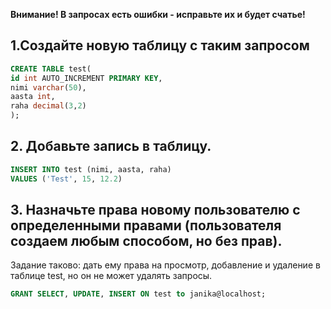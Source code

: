 ﻿**Внимание! В запросах есть ошибки - исправьте их и будет счатье!**

## 1.Создайте новую таблицу  с таким запросом

```sql
CREATE TABLE test(
id int AUTO_INCREMENT PRIMARY KEY,
nimi varchar(50),
aasta int,
raha decimal(3,2)
);
```

## 2. Добавьте запись в таблицу.
```sql
INSERT INTO test (nimi, aasta, raha) 
VALUES ('Test', 15, 12.2)
```


## 3. Назначьте права новому пользователю с определенными правами (пользователя создаем любым способом, но без прав).

Задание таково: дать ему права на просмотр, добавление и удаление в таблице test, но он не может удалять запросы.

```sql
GRANT SELECT, UPDATE, INSERT ON test to janika@localhost;
```



